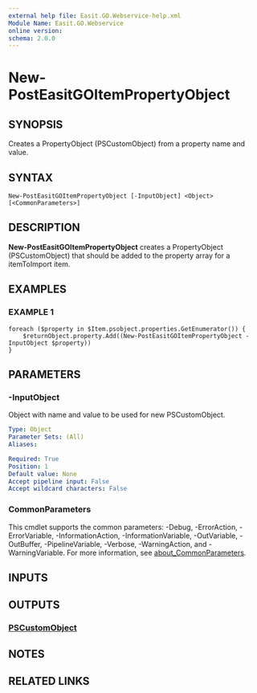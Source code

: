 ```yaml
---
external help file: Easit.GO.Webservice-help.xml
Module Name: Easit.GO.Webservice
online version:
schema: 2.0.0
---
```


# New-PostEasitGOItemPropertyObject

## SYNOPSIS
Creates a PropertyObject (PSCustomObject) from a property name and value.

## SYNTAX

```
New-PostEasitGOItemPropertyObject [-InputObject] <Object> [<CommonParameters>]
```

## DESCRIPTION
**New-PostEasitGOItemPropertyObject** creates a PropertyObject (PSCustomObject) that should be added to the property array for a itemToImport item.

## EXAMPLES

### EXAMPLE 1
```
foreach ($property in $Item.psobject.properties.GetEnumerator()) {
    $returnObject.property.Add((New-PostEasitGOItemPropertyObject -InputObject $property))
}
```

## PARAMETERS

### -InputObject
Object with name and value to be used for new PSCustomObject.

```yaml
Type: Object
Parameter Sets: (All)
Aliases:

Required: True
Position: 1
Default value: None
Accept pipeline input: False
Accept wildcard characters: False
```

### CommonParameters
This cmdlet supports the common parameters: -Debug, -ErrorAction, -ErrorVariable, -InformationAction, -InformationVariable, -OutVariable, -OutBuffer, -PipelineVariable, -Verbose, -WarningAction, and -WarningVariable. For more information, see [about_CommonParameters](http://go.microsoft.com/fwlink/?LinkID=113216).

## INPUTS

## OUTPUTS

### [PSCustomObject](https://learn.microsoft.com/en-us/dotnet/api/system.management.automation.pscustomobject)
## NOTES

## RELATED LINKS
